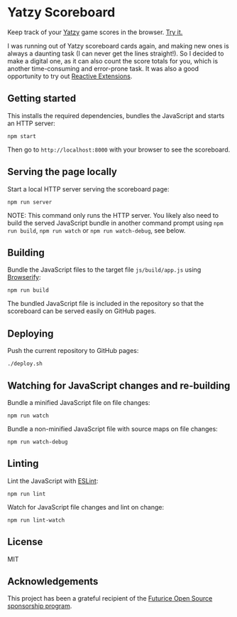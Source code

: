 # Yatzy Scoreboard

Keep track of your [Yatzy](https://en.wikipedia.org/wiki/Yatzy) game scores in the browser.
[Try it.](https://peruukki.github.io/YatzyScoreboard/)

I was running out of Yatzy scoreboard cards again, and making new ones is always a daunting task (I can never get the
lines straight!). So I decided to make a digital one, as it can also count the score totals for you, which is another
time-consuming and error-prone task. It was also a good opportunity to try out
[Reactive Extensions](https://github.com/Reactive-Extensions/RxJS).

## Getting started

This installs the required dependencies, bundles the JavaScript and starts an HTTP server:

```
npm start
```

Then go to `http://localhost:8000` with your browser to see the scoreboard.

## Serving the page locally

Start a local HTTP server serving the scoreboard page:

```
npm run server
```

NOTE: This command only runs the HTTP server. You likely also need to build the served JavaScript bundle in another
command prompt using `npm run build`, `npm run watch` or `npm run watch-debug`, see below.

## Building

Bundle the JavaScript files to the target file `js/build/app.js` using [Browserify](http://browserify.org/):

```
npm run build
```

The bundled JavaScript file is included in the repository so that the scoreboard can be served easily on GitHub pages.

## Deploying

Push the current repository to GitHub pages:

```
./deploy.sh
```

## Watching for JavaScript changes and re-building

Bundle a minified JavaScript file on file changes:

```
npm run watch
```

Bundle a non-minified JavaScript file with source maps on file changes:

```
npm run watch-debug
```

## Linting

Lint the JavaScript with [ESLint](https://eslint.org/):

```
npm run lint
```

Watch for JavaScript file changes and lint on change:

```
npm run lint-watch
```

## License

MIT

## Acknowledgements

This project has been a grateful recipient of the
[Futurice Open Source sponsorship program](https://www.futurice.com/blog/sponsoring-free-time-open-source-activities/?utm_source=github&utm_medium=spice).
